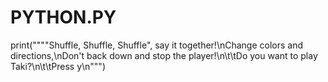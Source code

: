 # PYTHON.PY
print(""""Shuffle, Shuffle, Shuffle", say it together!\nChange colors and directions,\nDon't back down and stop the player!\n\t\tDo you want to play Taki?\n\t\tPress y\\n""")
